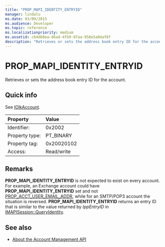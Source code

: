 ```yaml
---
title: "PROP_MAPI_IDENTITY_ENTRYID"
manager: lindalu
ms.date: 03/09/2015
ms.audience: Developer
ms.topic: reference
ms.localizationpriority: medium
ms.assetid: c64db8ea-d6ad-4fb9-97aa-958e5a0daf8f
description: "Retrieves or sets the address book entry ID for the account."
---
```


# PROP_MAPI_IDENTITY_ENTRYID

Retrieves or sets the address book entry ID for the account.
  
## Quick info

See [IOlkAccount](iolkaccount.md).
  
|Property |Value |
|:-----|:-----|
|Identifier:  <br/> |0x2002  <br/> |
|Property type:  <br/> |PT_BINARY  <br/> |
|Property tag:  <br/> |0x20020102  <br/> |
|Access:  <br/> |Read/write  <br/> |

## Remarks

 **PROP\_MAPI\_IDENTITY\_ENTRYID** is not expected to exist on every account. For example, an Exchange account could have **PROP\_MAPI\_IDENTITY\_ENTRYID** set and not [PROP\_ACCT_USER_EMAIL_ADDR](prop_acct_user_email_addr.md), while for an SMTP/POP3 account the situation is reversed. **PROP\_MAPI_IDENTITY_ENTRYID** returns an entry ID that is similar to the value returned by _lppEntryID_ in [IMAPISession::QueryIdentity](https://msdn.microsoft.com/library/a2cdda90-5457-49a7-b98c-7273ffe5cbbc%28Office.15%29.aspx).
  
## See also

- [About the Account Management API](about-the-account-management-api.md)
